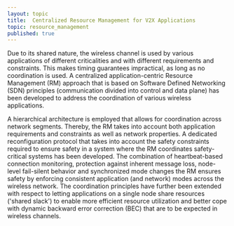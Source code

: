 ```yaml
---
layout: topic
title:  Centralized Resource Management for V2X Applications
topic: resource_management
published: true
---
```


Due to its shared nature, the wireless channel is used by various applications of different criticalities and with different requirements and constraints.
This makes timing guarantees impractical, as long as no coordination is used.
A centralized application-centric Resource Management (RM) approach that is based on Software Defined Networking (SDN) principles (communication divided into control and data plane) has been developed to address the coordination of various wireless applications.

A hierarchical architecture is employed that allows for coordination across network segments.
Thereby, the RM takes into account both application requirements and constraints as well as network properties.
A dedicated reconfiguration protocol that takes into account the safety constraints required to ensure safety in a system where the RM coordinates safety-critical systems has been developed. 
The combination of heartbeat-based connection monitoring, protection against inherent message loss, node-level fail-silent behavior and synchronized mode changes the RM ensures safety by enforcing consistent application (and network) modes across the wireless network.
The coordination principles have further been extended with respect to letting applications on a single node share resources ('shared slack') to enable more efficient resource utilization and better cope with dynamic backward error correction (BEC) that are to be expected in wireless channels.